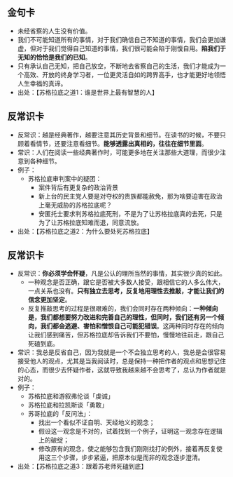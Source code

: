 
## 金句卡
- 未经省察的人生没有价值。
- 我们不可能知道所有的事情，对于我们确信自己不知道的事情，我们会更加谦虚，但对于我们觉得自己知道的事情，我们很可能会陷于刚愎自用。**陷我们于无知的恰恰是我们的已知**。
- 只有承认自己无知，把自己放空，不断地去省察自己的生活，我们才能成为一个高效、开放的终身学习者，一位更灵活自如的跨界高手，也才能更好地领悟人生幸福的真谛。
- 出处：【苏格拉底之道1：谁是世界上最有智慧的人】

## 反常识卡
- 反常识：越是经典著作，越要注意其历史背景和细节。在读书的时候，不要只顾着看情节，还要注意看细节。**能够透露出真相的，往往在细节里面**。
- 常识：人们在阅读一些经典著作时，可能更多地在关注那些大道理，而很少注意到各种细节。
- 例子：
	- 苏格拉底审判案中的疑团：
		- 案件背后有更复杂的政治背景
		- 新上台的民主党人要是对夺权的贵族都能赦免，那为啥要迫害在政治上毫无威胁的苏格拉底呢？
		- 安匿托士要求判苏格拉底死刑，不是为了让苏格拉底真的去死，只是为了让苏格拉底知难而退，同意流放。
- 出处：【苏格拉底之道2：为什么要处死苏格拉底】

## 反常识卡
- 反常识：**你必须学会怀疑**，凡是公认的理所当然的事情，其实很少真的如此。
	- 一种观念是否正确，跟它是否被大多数人接受，跟相信它的人多么伟大，一点关系也没有。**只有独立去思考，反复地用理性去推敲，才能让我们的信念更加坚定**。
	- 反复推敲思考的过程是很艰难的，我们会同时存在两种倾向：**一种倾向是，我们都想要努力改进和完善自己的理性，但同时，我们还有另一个倾向，我们都会逃避、害怕和憎恨自己可能犯错误**。这两种同时存在的倾向让我们感到痛苦，但苏格拉底却告诉我们不要怕，慢慢地往前走，跟自己死磕到底。
- 常识：我总是反省自己，因为我就是一个不会独立思考的人，我总是会很容易接受他人的观点，尤其是当我阅读时，总是保持一种把作者的观点和思想记住的心态，而很少去怀疑作者，这就导致我越来越不会思考了，总认为作者就是对的。
- 例子：
	- 苏格拉底和游叙弗伦谈「虔诚」
	- 苏格拉底和拉凯斯谈「勇敢」
	- 苏哥拉底的「反问法」：
		- 找出一个看似不证自明、天经地义的观念；
		- 假设这一观念是不对的，试着找到一个例子，证明这一观念存在逻辑上的破绽；
		- 修改原有的观念，使之能够包含我们刚刚找打的例外，接着再反复使用这三个步骤，步步紧逼，把原本似是而非的观念逐步澄清。
- 出处：【苏格拉底之道3：跟着苏老师死磕到底】
